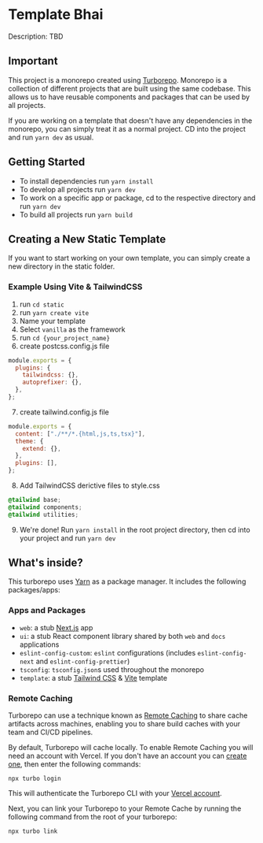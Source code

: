# Template Bhai

Description: TBD

## Important

This project is a monorepo created using [Turborepo](https://turborepo.org/).
Monorepo is a collection of different projects that are built using the same codebase.
This allows us to have reusable components and packages that can be used by all projects.

If you are working on a template that doesn't have any dependencies in the monorepo, you can simply
treat it as a normal project. CD into the project and run `yarn dev` as usual.

## Getting Started

- To install dependencies run `yarn install`
- To develop all projects run `yarn dev`
- To work on a specific app or package, cd to the respective directory and run `yarn dev`
- To build all projects run `yarn build`

## Creating a New Static Template

If you want to start working on your own template, you can simply create a new directory in the static folder.

### Example Using Vite & TailwindCSS

1. run `cd static`
2. run `yarn create vite`
3. Name your template
4. Select `vanilla` as the framework
5. run `cd {your_project_name}`
6. create postcss.config.js file

```js
module.exports = {
  plugins: {
    tailwindcss: {},
    autoprefixer: {},
  },
};
```

7. create tailwind.config.js file

```js
module.exports = {
  content: ["./**/*.{html,js,ts,tsx}"],
  theme: {
    extend: {},
  },
  plugins: [],
};
```

8. Add TailwindCSS derictive files to style.css

```css
@tailwind base;
@tailwind components;
@tailwind utilities;
```

9. We're done! Run `yarn install` in the root project directory, then cd into your project and run `yarn dev`

## What's inside?

This turborepo uses [Yarn](https://yarnpkg.com/) as a package manager. It includes the following packages/apps:

### Apps and Packages

- `web`: a stub [Next.js](https://nextjs.org) app
- `ui`: a stub React component library shared by both `web` and `docs` applications
- `eslint-config-custom`: `eslint` configurations (includes `eslint-config-next` and `eslint-config-prettier`)
- `tsconfig`: `tsconfig.json`s used throughout the monorepo
- `template`: a stub [Tailwind CSS](https://tailwindcss.com/) & [Vite](https://vitejs.dev/) template

### Remote Caching

Turborepo can use a technique known as [Remote Caching](https://turborepo.org/docs/core-concepts/remote-caching) to share cache artifacts across machines, enabling you to share build caches with your team and CI/CD pipelines.

By default, Turborepo will cache locally. To enable Remote Caching you will need an account with Vercel. If you don't have an account you can [create one](https://vercel.com/signup), then enter the following commands:

```console
npx turbo login
```

This will authenticate the Turborepo CLI with your [Vercel account](https://vercel.com/docs/concepts/personal-accounts/overview).

Next, you can link your Turborepo to your Remote Cache by running the following command from the root of your turborepo:

```console
npx turbo link
```
